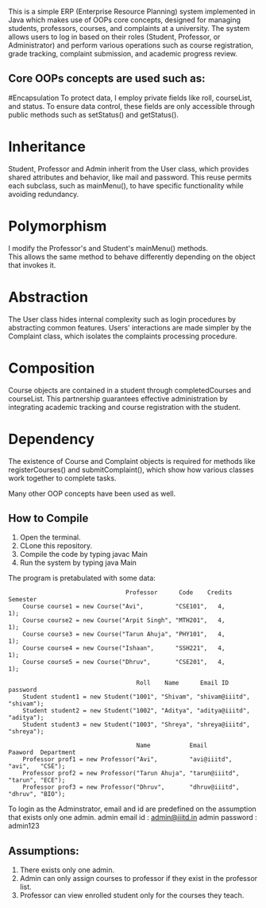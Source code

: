 This is a simple ERP (Enterprise Resource Planning) system implemented in Java which makes use of OOPs core concepts, designed for managing students, professors, courses, and complaints at a university. The system allows users to log in based on their roles (Student, Professor, or Administrator) and perform various operations such as course registration, grade tracking, complaint submission, and academic progress review.

## Core OOPs concepts are used such as:
#Encapsulation
To protect data, I employ private fields like roll, courseList, and status. To ensure data control, these fields are only accessible through public methods such as setStatus() and getStatus().

# Inheritance
Student, Professor and Admin inherit from the User class, which provides shared attributes and behavior, like mail and password. This reuse permits each subclass, such as mainMenu(), to have specific functionality while avoiding redundancy.

# Polymorphism
I modify the Professor's and Student's mainMenu() methods. This allows the same method to behave differently depending on the object that invokes it.

# Abstraction
The User class hides internal complexity such as login procedures by abstracting common features. Users' interactions are made simpler by the Complaint class, which isolates the complaints processing procedure.

# Composition
Course objects are contained in a student through completedCourses and courseList. This partnership guarantees effective administration by integrating academic tracking and course registration with the student.

# Dependency
The existence of Course and Complaint objects is required for methods like registerCourses() and submitComplaint(), which show how various classes work together to complete tasks.

Many other OOP concepts have been used as well.

## How to Compile
 1) Open the terminal.
 2) CLone this repository.
 3) Compile the code by typing 
        javac Main
 5) Run the system by typing
        java Main

The program is pretabulated with some data:

                                     Professor      Code    Credits  Semester
        Course course1 = new Course("Avi",         "CSE101",   4,       1);
        Course course2 = new Course("Arpit Singh", "MTH201",   4,       1);
        Course course3 = new Course("Tarun Ahuja", "PHY101",   4,       1);
        Course course4 = new Course("Ishaan",      "SSH221",   4,       1);
        Course course5 = new Course("Dhruv",       "CSE201",   4,       1);
        
                                        Roll    Name      Email ID        password
        Student student1 = new Student("1001", "Shivam", "shivam@iiitd", "shivam");
        Student student2 = new Student("1002", "Aditya", "aditya@iiitd", "aditya");
        Student student3 = new Student("1003", "Shreya", "shreya@iiitd", "shreya");

                                        Name           Email          Paaword  Department
        Professor prof1 = new Professor("Avi",         "avi@iiitd",   "avi",   "CSE");
        Professor prof2 = new Professor("Tarun Ahuja", "tarun@iiitd", "tarun", "ECE");
        Professor prof3 = new Professor("Dhruv",       "dhruv@iiitd", "dhruv", "BIO");

To login as the Adminstrator, email and id are predefined on the assumption that exists only one admin.
    admin email id : admin@iiitd.in
    admin password : admin123

## Assumptions:
1. There exists only one admin.
2. Admin can only assign courses to professor if they exist in the professor list.
3. Professor can view enrolled student only for the courses they teach.

    
